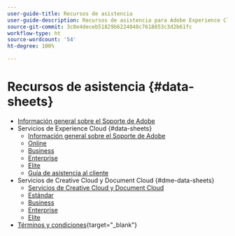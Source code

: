 ```yaml
---
user-guide-title: Recursos de asistencia
user-guide-description: Recursos de asistencia para Adobe Experience Cloud y Adobe Experience Platform.
source-git-commit: 3c8e4deceb51829b6224048c7618853c3d2b61fc
workflow-type: ht
source-wordcount: '54'
ht-degree: 100%

---
```



# Recursos de asistencia {#data-sheets}

+ [Información general sobre el Soporte de Adobe](overview.md)
+ Servicios de Experience Cloud {#data-sheets}
   + [Información general sobre el Soporte de Adobe](dx-overview.md)
   + [Online](online.md)
   + [Business](business.md)
   + [Enterprise](enterprise.md)
   + [Elite](elite.md)
   + [Guía de asistencia al cliente](support-guide.md)
+ Servicios de Creative Cloud y Document Cloud {#dme-data-sheets}
   + [Servicios de Creative Cloud y Document Cloud](dme-overview.md)
   + [Estándar](dme-standard.md)
   + [Business](dme-business.md)
   + [Enterprise](dme-enterprise.md)
   + [Elite](dme-elite.md)
+ [Términos y condiciones](https://helpx.adobe.com/es/support/programs/support-policies-terms-conditions.html){target="_blank"}

<!--

Articles must be added to this TOC file in order to render.

Use this list format to specify links to articles and section headings that expand and collapse in the left rail of the user guide.

An article link CANNOT be used as a section heading.
-->
